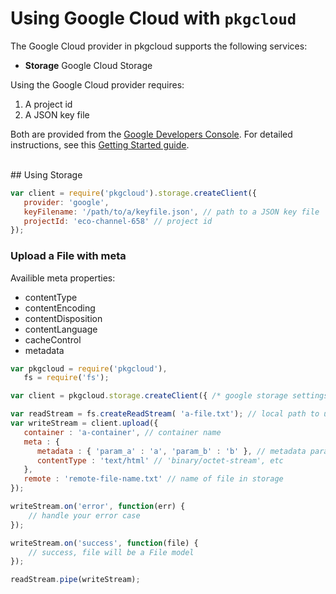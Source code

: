 # Using Google Cloud with `pkgcloud`

The Google Cloud provider in pkgcloud supports the following services:

* **Storage** Google Cloud Storage

Using the Google Cloud provider requires:

1. A project id
2. A JSON key file

Both are provided from the [Google Developers Console](https://console.developers.google.com/project). For detailed instructions, see this [Getting Started guide](https://github.com/GoogleCloudPlatform/gcloud-node/blob/v0.10.0/README.md#authorization).

<br/>
<a name="using-storage"></a>
## Using Storage

```Javascript
var client = require('pkgcloud').storage.createClient({
   provider: 'google',
   keyFilename: '/path/to/a/keyfile.json', // path to a JSON key file
   projectId: 'eco-channel-658' // project id
});
```

### Upload a File with meta
Availible meta properties:
* contentType
* contentEncoding
* contentDisposition
* contentLanguage
* cacheControl
* metadata
```Javascript
var pkgcloud = require('pkgcloud'),
   fs = require('fs');

var client = pkgcloud.storage.createClient({ /* google storage settings */ });

var readStream = fs.createReadStream( 'a-file.txt'); // local path to uploaded file
var writeStream = client.upload({
   container : 'a-container', // container name
   meta : { 
      metadata : { 'param_a' : 'a', 'param_b' : 'b' }, // metadata parametrs
      contentType : 'text/html' // 'binary/octet-stream', etc
   },
   remote : 'remote-file-name.txt' // name of file in storage
});

writeStream.on('error', function(err) {
    // handle your error case
});

writeStream.on('success', function(file) {
    // success, file will be a File model
});

readStream.pipe(writeStream);
```
